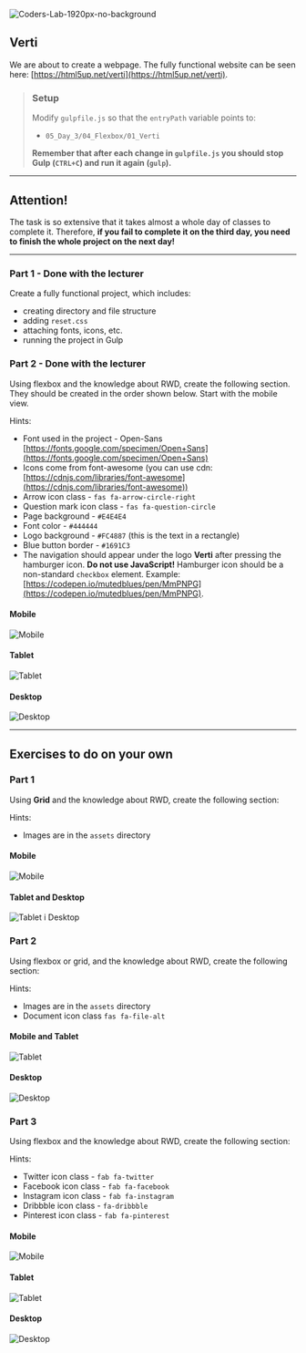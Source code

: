 ![Coders-Lab-1920px-no-background](https://user-images.githubusercontent.com/30623667/104709394-2cabee80-571f-11eb-9518-ea6a794e558e.png)


## Verti

We are about to create a webpage. The fully functional website can be seen here: [https://html5up.net/verti](https://html5up.net/verti).

> ### Setup
> Modify `gulpfile.js` so that the `entryPath` variable points to:
> 
> -  `05_Day_3/04_Flexbox/01_Verti`
>
> **Remember that after each change in `gulpfile.js` you should stop Gulp (`CTRL+C`) and run it again (`gulp`).**

---

## Attention!

The task is so extensive that it takes almost a whole day of classes to complete it. Therefore, **if you fail to complete it on the third day, you need to finish the whole project on the next day!**

---

### Part 1 - Done with the lecturer

Create a fully functional project, which includes:

- creating directory and file structure
- adding `reset.css`
- attaching fonts, icons, etc.
- running the project in Gulp


### Part 2 - Done with the lecturer

Using flexbox and the knowledge about RWD, create the following section. They should be created in the order shown below. Start with the mobile view.

Hints:

- Font used in the project - Open-Sans [https://fonts.google.com/specimen/Open+Sans](https://fonts.google.com/specimen/Open+Sans)
- Icons come from font-awesome (you can use cdn: [https://cdnjs.com/libraries/font-awesome](https://cdnjs.com/libraries/font-awesome))
- Arrow icon class - `fas fa-arrow-circle-right`
- Question mark icon class - `fas fa-question-circle`
- Page background - `#E4E4E4`
- Font color - `#444444`
- Logo background - `#FC4887` (this is the text in a rectangle)
- Blue button border - `#1691C3`
- The navigation should appear under the logo **Verti** after pressing the hamburger icon. **Do not use JavaScript!** Hamburger icon should be a non-standard `checkbox` element. Example: [https://codepen.io/mutedblues/pen/MmPNPG](https://codepen.io/mutedblues/pen/MmPNPG).

#### Mobile

![Mobile](images/sekcja1-mobile.png)

#### Tablet

![Tablet](images/sekcja1-tablet.png)

#### Desktop

![Desktop](images/sekcja1-desktop.png)

---

## Exercises to do on your own

### Part 1

Using **Grid** and the knowledge about RWD, create the following section:

Hints:

- Images are in the `assets` directory

#### Mobile

![Mobile](images/sekcja2-tablet.png)

#### Tablet and Desktop

![Tablet i Desktop](images/sekcja2-desktop.png)



### Part 2

Using flexbox or grid, and the knowledge about RWD, create the following section:

Hints:

- Images are in the `assets` directory
- Document icon class  `fas fa-file-alt`

#### Mobile and Tablet

![Tablet](images/sekcja3-tablet.png)

#### Desktop

![Desktop](images/sekcja3-desktop.png)


### Part 3

Using flexbox and the knowledge about RWD, create the following section:

Hints:

- Twitter icon class - `fab fa-twitter`
- Facebook icon class - `fab fa-facebook`
- Instagram icon class - `fab fa-instagram`
- Dribbble icon class - `fa-dribbble`
- Pinterest icon class - `fab fa-pinterest`

#### Mobile

![Mobile](images/sekcja4-mobile.png)

#### Tablet

![Tablet](images/sekcja4-tablet.png)

#### Desktop

![Desktop](images/sekcja4-desktop.png)
